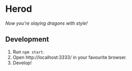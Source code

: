 # Herod

*Now you're slaying dragons with style!*

## Development

1. Run `npm start`.
2. Open http://localhost:3333/ in your favourite browser.
3. Develop!
